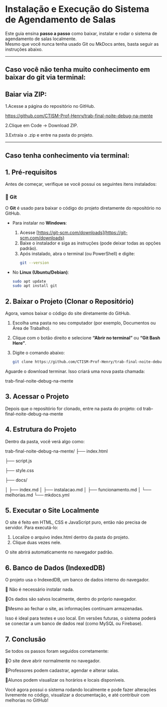 #  Instalação e Execução do Sistema de Agendamento de Salas

Este guia ensina **passo a passo** como baixar, instalar e rodar o sistema de agendamento de salas localmente.  
Mesmo que você nunca tenha usado Git ou MkDocs antes, basta seguir as instruções abaixo.

---

## Caso você não tenha muito conhecimento em baixar do git via terminal:

## Baiar via ZIP:

  1.Acesse a página do repositório no GitHub.
  
  https://github.com/CTISM-Prof-Henry/trab-final-noite-debug-na-mente
  
  2.Clique em Code → Download ZIP.
  
  3.Extraia o .zip e entre na pasta do projeto.


---
## Caso tenha conhecimento via terminal:

##  1. Pré-requisitos

Antes de começar, verifique se você possui os seguintes itens instalados:

### 🔹 Git
O **Git** é usado para baixar o código do projeto diretamente do repositório no GitHub.

- Para instalar no **Windows**:
  1. Acesse [https://git-scm.com/downloads](https://git-scm.com/downloads)
  2. Baixe o instalador e siga as instruções (pode deixar todas as opções padrão).
  3. Após instalado, abra o terminal (ou PowerShell) e digite:
     ```bash
     git --version
     ```

- No **Linux (Ubuntu/Debian)**:
  ```bash
  sudo apt update
  sudo apt install git

##  2. Baixar o Projeto (Clonar o Repositório)

Agora, vamos baixar o código do site diretamente do GitHub.

1. Escolha uma pasta no seu computador (por exemplo, Documentos ou Área de Trabalho).
2. Clique com o botão direito e selecione **“Abrir no terminal”** ou **“Git Bash Here”**.
3. Digite o comando abaixo:

   ```bash
   git clone https://github.com/CTISM-Prof-Henry/trab-final-noite-debug-na-mente.git

  Aguarde o download terminar.
  Isso criará uma nova pasta chamada:

  trab-final-noite-debug-na-mente

##  3. Acessar o Projeto

  Depois que o repositório for clonado, entre na pasta do projeto:
  cd trab-final-noite-debug-na-mente

##  4. Estrutura do Projeto

  Dentro da pasta, você verá algo como:

  trab-final-noite-debug-na-mente/
├── index.html

├── script.js

├── style.css

├── docs/

│   ├── index.md
│   ├── instalacao.md
│   ├── funcionamento.md
│   └── melhorias.md
└── mkdocs.yml


## 5. Executar o Site Localmente

O site é feito em HTML, CSS e JavaScript puro, então não precisa de servidor.
Para executá-lo:

1. Localize o arquivo index.html dentro da pasta do projeto.
2. Clique duas vezes nele.

O site abrirá automaticamente no navegador padrão.

##  6. Banco de Dados (IndexedDB)

O projeto usa o IndexedDB, um banco de dados interno do navegador.

🔹 Não é necessário instalar nada.

🔹Os dados são salvos localmente, dentro do próprio navegador.

🔹Mesmo ao fechar o site, as informações continuam armazenadas.

 Isso é ideal para testes e uso local. Em versões futuras, o sistema poderá se conectar a um banco de dados real (como MySQL ou Firebase).


##  7. Conclusão

Se todos os passos foram seguidos corretamente:

🔹O site deve abrir normalmente no navegador.

🔹Professores podem cadastrar, agendar e alterar salas.

🔹Alunos podem visualizar os horários e locais disponíveis.

Você agora possui o sistema rodando localmente e pode fazer alterações livremente no código, visualizar a documentação, e até contribuir com melhorias no GitHub! 






